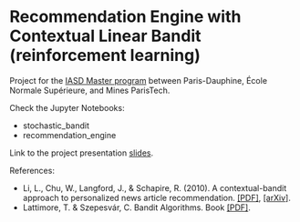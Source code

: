 # Recommendation Engine with Contextual Linear Bandit (reinforcement learning)

Project for the [IASD Master program](https://www.lamsade.dauphine.fr/wp/iasd/en/) between Paris-Dauphine, École Normale Supérieure, and Mines ParisTech.

Check the Jupyter Notebooks:
* stochastic_bandit
* recommendation_engine

Link to the project presentation [slides](https://docs.google.com/presentation/d/1ysHuFUa2vzAHDxlcofn13vB3U_MJrJwHJuWtRr-USPs/edit?usp=sharing).

References:
* Li, L., Chu, W., Langford, J., & Schapire, R. (2010).
A contextual-bandit approach to personalized news article recommendation. [[PDF]](https://arxiv.org/pdf/1003.0146.pdf), [[arXiv]](https://arxiv.org/abs/1003.0146).
* Lattimore, T. & Szepesvár, C.
Bandit Algorithms. Book [[PDF]](https://tor-lattimore.com/downloads/book/book.pdf).
